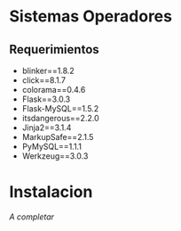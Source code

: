 # Sistemas Operadores

## Requerimientos

- blinker==1.8.2
- click==8.1.7
- colorama==0.4.6
- Flask==3.0.3
- Flask-MySQL==1.5.2
- itsdangerous==2.2.0
- Jinja2==3.1.4
- MarkupSafe==2.1.5
- PyMySQL==1.1.1
- Werkzeug==3.0.3

# Instalacion 

_A completar_

